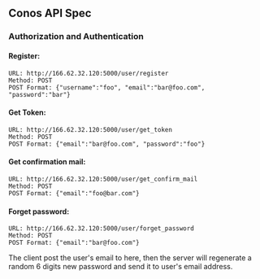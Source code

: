 ## Conos API Spec

### Authorization and Authentication

#### Register:

```
URL: http://166.62.32.120:5000/user/register
Method: POST
POST Format: {"username":"foo", "email":"bar@foo.com", "password":"bar"}
```

#### Get Token:

```
URL: http://166.62.32.120:5000/user/get_token
Method: POST
POST Format: {"email":"bar@foo.com", "password":"foo"}
```

#### Get confirmation mail:
```
URL: http://166.62.32.120:5000/user/get_confirm_mail
Method: POST
POST Format: {"email":"foo@bar.com"}
```

#### Forget password:
```
URL: http://166.62.32.120:5000/user/forget_password
Method: POST
POST Format: {"email":"bar@foo.com"}
```
The client post the user's email to here, then the server will regenerate a random 6 digits new password and send it to user's email address.

